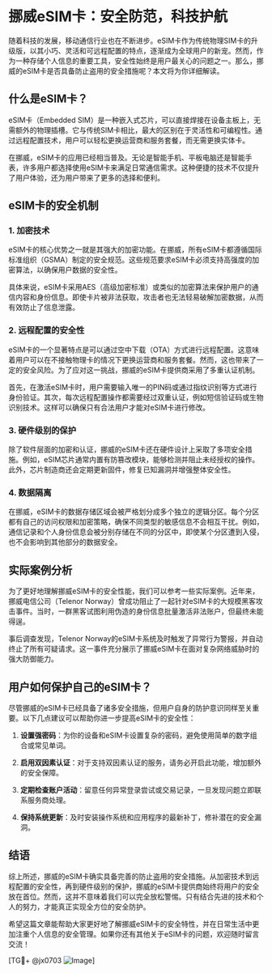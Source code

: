 # 挪威eSIM卡：安全防范，科技护航

随着科技的发展，移动通信行业也在不断进步。eSIM卡作为传统物理SIM卡的升级版，以其小巧、灵活和可远程配置的特点，逐渐成为全球用户的新宠。然而，作为一种存储个人信息的重要工具，安全性始终是用户最关心的问题之一。那么，挪威的eSIM卡是否具备防止盗用的安全措施呢？本文将为你详细解读。

## 什么是eSIM卡？

eSIM卡（Embedded SIM）是一种嵌入式芯片，可以直接焊接在设备主板上，无需额外的物理插槽。它与传统SIM卡相比，最大的区别在于灵活性和可编程性。通过远程配置技术，用户可以轻松更换运营商和服务套餐，而无需更换实体卡。

在挪威，eSIM卡的应用已经相当普及。无论是智能手机、平板电脑还是智能手表，许多用户都选择使用eSIM卡来满足日常通信需求。这种便捷的技术不仅提升了用户体验，还为用户带来了更多的选择和便利。

## eSIM卡的安全机制

### 1. 加密技术

eSIM卡的核心优势之一就是其强大的加密功能。在挪威，所有eSIM卡都遵循国际标准组织（GSMA）制定的安全规范。这些规范要求eSIM卡必须支持高强度的加密算法，以确保用户数据的安全性。

具体来说，eSIM卡采用AES（高级加密标准）或类似的加密算法来保护用户的通信内容和身份信息。即使卡片被非法获取，攻击者也无法轻易破解加密数据，从而有效防止了信息泄露。

### 2. 远程配置的安全性

eSIM卡的一个显著特点是可以通过空中下载（OTA）方式进行远程配置。这意味着用户可以在不接触物理卡的情况下更换运营商和服务套餐。然而，这也带来了一定的安全风险。为了应对这一挑战，挪威的eSIM卡提供商采用了多重认证机制。

首先，在激活eSIM卡时，用户需要输入唯一的PIN码或通过指纹识别等方式进行身份验证。其次，每次远程配置操作都需要经过双重认证，例如短信验证码或生物识别技术。这样可以确保只有合法用户才能对eSIM卡进行修改。

### 3. 硬件级别的保护

除了软件层面的加密和认证，挪威的eSIM卡还在硬件设计上采取了多项安全措施。例如，eSIM芯片通常内置有防篡改模块，能够检测并阻止未经授权的操作。此外，芯片制造商还会定期更新固件，修复已知漏洞并增强整体安全性。

### 4. 数据隔离

在挪威，eSIM卡的数据存储区域会被严格划分成多个独立的逻辑分区。每个分区都有自己的访问权限和加密策略，确保不同类型的敏感信息不会相互干扰。例如，通信记录和个人身份信息会被分别存储在不同的分区中，即使某个分区遭到入侵，也不会影响到其他部分的数据安全。

## 实际案例分析

为了更好地理解挪威eSIM卡的安全性能，我们可以参考一些实际案例。近年来，挪威电信公司（Telenor Norway）曾成功阻止了一起针对eSIM卡的大规模黑客攻击事件。当时，一群黑客试图利用伪造的身份信息批量激活非法账户，但最终未能得逞。

事后调查发现，Telenor Norway的eSIM卡系统及时触发了异常行为警报，并自动终止了所有可疑请求。这一事件充分展示了挪威eSIM卡在面对复杂网络威胁时的强大防御能力。

## 用户如何保护自己的eSIM卡？

尽管挪威的eSIM卡已经具备了诸多安全措施，但用户自身的防护意识同样至关重要。以下几点建议可以帮助你进一步提高eSIM卡的安全性：

1. **设置强密码**：为你的设备和eSIM卡设置复杂的密码，避免使用简单的数字组合或常见单词。
   
2. **启用双因素认证**：对于支持双因素认证的服务，请务必开启此功能，增加额外的安全保障。

3. **定期检查账户活动**：留意任何异常登录尝试或交易记录，一旦发现问题立即联系服务商处理。

4. **保持系统更新**：及时安装操作系统和应用程序的最新补丁，修补潜在的安全漏洞。

## 结语

综上所述，挪威的eSIM卡确实具备完善的防止盗用的安全措施。从加密技术到远程配置的安全性，再到硬件级别的保护，挪威的eSIM卡提供商始终将用户的安全放在首位。然而，这并不意味着我们可以完全放松警惕。只有结合先进的技术和个人的努力，才能真正实现全方位的安全防护。

希望这篇文章能帮助大家更好地了解挪威eSIM卡的安全特性，并在日常生活中更加注重个人信息的安全管理。如果你还有其他关于eSIM卡的问题，欢迎随时留言交流！

[TG💪+ @jx0703 ![Image](https://github.com/user-attachments/assets/dbca1d08-cadb-493c-b0ec-ad6f7a83f270)]